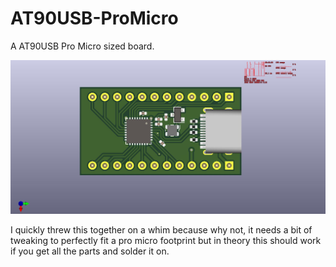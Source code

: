 # AT90USB-ProMicro
 A AT90USB Pro Micro sized board.

![Board Image](AT90USB-ProMicro.jpg)

I quickly threw this together on a whim because why not, it needs a bit of tweaking to perfectly fit a pro micro footprint but in theory this should work if you get all the parts and solder it on.